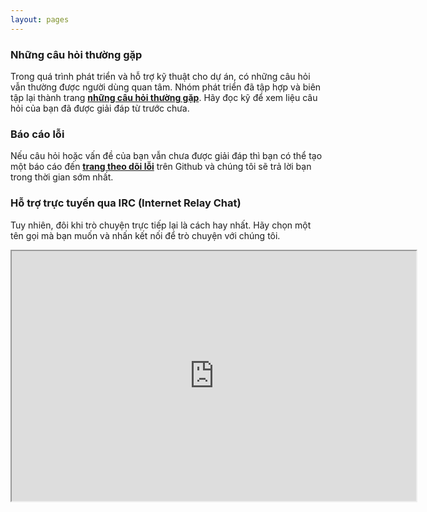```yaml
---
layout: pages
---
```


### Những câu hỏi thường gặp

Trong quá trình phát triển và hỗ trợ kỹ thuật cho dự án, có những câu hỏi
vẫn thường được người dùng quan tâm. Nhóm phát triển đã tập hợp và biên tập lại
thành trang **[những câu hỏi thường gặp](/faq/)**. Hãy đọc kỹ để xem liệu
câu hỏi của bạn đã được giải đáp từ trước chưa.

### Báo cáo lỗi

Nếu câu hỏi hoặc vấn đề của bạn vẫn chưa được giải đáp thì bạn có thể
tạo một báo cáo đến **[trang theo dõi lỗi](https://github.com/gokien/issue-tracker/)**
trên Github và chúng tôi sẽ trả lời bạn trong thời gian sớm nhất.

### Hỗ trợ trực tuyến qua IRC (Internet Relay Chat)

Tuy nhiên, đôi khi trò chuyện trực tiếp lại là cách hay nhất. Hãy chọn
một tên gọi mà bạn muốn và nhấn kết nối để trò chuyện với chúng tôi.

<iframe src="http://webchat.freenode.net?channels=gokien&uio=OT10cnVlJjExPTEzMyYxMj10cnVl37" width="647" height="400"></iframe>
